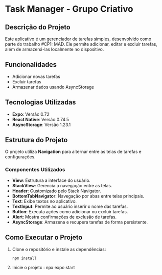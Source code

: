 # Task Manager - Grupo Criativo

## Descrição do Projeto

Este aplicativo é um gerenciador de tarefas simples, desenvolvido como parte do trabalho #CP1: MAD. Ele permite adicionar, editar e excluir tarefas, além de armazená-las localmente no dispositivo.

## Funcionalidades
- Adicionar novas tarefas
- Excluir tarefas
- Armazenar dados usando AsyncStorage

## Tecnologias Utilizadas

- **Expo**: Versão 0.72
- **React Native**: Versão 0.74.5
- **AsyncStorage**: Versão 1.23.1

## Estrutura do Projeto

O projeto utiliza **Navigation** para alternar entre as telas de tarefas e configurações.

### Componentes Utilizados

- **View**: Estrutura a interface do usuário.
- **StackView**: Gerencia a navegação entre as telas.
- **Header**: Customizado pelo Stack Navigator.
- **BottomTabNavigator**: Navegação por abas entre telas principais.
- **Text**: Exibe textos no aplicativo.
- **TextInput**: Permite ao usuário inserir o nome das tarefas.
- **Button**: Executa ações como adicionar ou excluir tarefas.
- **Alert**: Mostra confirmações de exclusão de tarefas.
- **AsyncStorage**: Armazena e recupera tarefas de forma persistente.

## Como Executar o Projeto

1. Clone o repositório e instale as dependências:
   ```bash
   npm install 
2. Inicie o projeto :
   npx expo start
